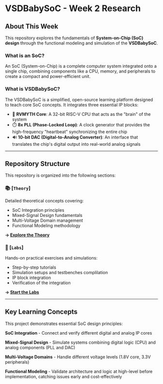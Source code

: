 # VSDBabySoC - Week 2 Research

## About This Week

This repository explores the fundamentals of **System-on-Chip (SoC) design** through the functional modeling and simulation of the **VSDBabySoC**. 

### What is an SoC?

An SoC (System-on-Chip) is a complete computer system integrated onto a single chip, combining components like a CPU, memory, and peripherals to create a compact and power-efficient unit.

### What is VSDBabySoC?

The VSDBabySoC is a simplified, open-source learning platform designed to teach core SoC concepts. It integrates three essential IP blocks:

- 🧠 **RVMYTH Core**: A 32-bit RISC-V CPU that acts as the "brain" of the system
- ⏱️ **8x PLL (Phase-Locked Loop)**: A clock generator that provides the high-frequency "heartbeat" synchronizing the entire chip
- 🔊 **10-bit DAC (Digital-to-Analog Converter)**: An interface that translates the chip's digital output into real-world analog signals

---

## Repository Structure

This repository is organized into the following sections:

### 📚 [`Theory`]
Detailed theoretical concepts covering:
- SoC Integration principles
- Mixed-Signal Design fundamentals
- Multi-Voltage Domain management
- Functional Modeling methodology

**→ [Explore the Theory](./Theory/)**

### 🔬 [`Labs`]
Hands-on practical exercises and simulations:
- Step-by-step tutorials
- Simulation setups and testbenches complilation
- IP block integration 
- Verification of the integration

**→ [Start the Labs](./Labs/)**

---

## Key Learning Concepts

This project demonstrates essential SoC design principles:

**SoC Integration** - Connect and verify different digital and analog IP cores

**Mixed-Signal Design** - Simulate systems combining digital logic (CPU) and analog components (PLL and DAC)

**Multi-Voltage Domains** - Handle different voltage levels (1.8V core, 3.3V peripherals)

**Functional Modeling** - Validate architecture and logic at high-level before implementation, catching issues early and cost-effectively
